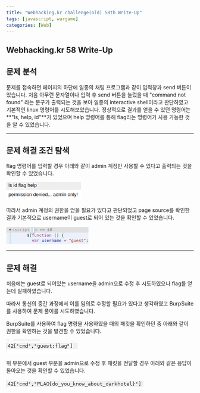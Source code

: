 ```yaml
---
title: "Webhacking.kr challenge(old) 58th Write-Up"
tags: [javascript, wargame]
categories: [Web]
---
```


Webhacking.kr 58 Write-Up
-------------------------

## **문제 분석**

문제를 접속하면 페이지의 하단에 일종의 채팅 프로그램과 같이 입력창과 send 버튼이 있습니다. 처음 아무런 문자열이나 입력 후 send 버튼을 눌렀을 때 "command not found" 라는 문구가 출력되는 것을 보아 일종의 interactive shell이라고 판단하였고 기본적인 linux 명령어를 시도해보았습니다. 정상적으로 결과를 얻을 수 있던 명령어는 **"ls, help, id"**가 있었으며 help 명령어를 통해 flag라는 명령어가 사용 가능한 것을 알 수 있었습니다.

* * *

## **문제 해결 조건 탐색**

flag 명령어를 입력할 경우 아래와 같이 admin 계정만 사용할 수 있다고 출력되는 것을 확인할 수 있었습니다.

![flag_command](https://github.com/Jun-Project-LAB/Jun-Project-LAB.github.io/blob/main/_image/webhacking_kr_58_help.png?raw=true)

따라서 admin 계정의 권한을 얻을 필요가 있다고 판단되었고 page source를 확인한 결과 기본적으로 username이 guest로 되어 있는 것을 확인할 수 있었습니다.

![javascript](https://github.com/Jun-Project-LAB/Jun-Project-LAB.github.io/blob/main/_image/webhacking_kr_58_username.png?raw=true)

* * *

## **문제 해결**

처음에는 guest로 되어있는 username을 admin으로 수정 후 시도하였으나 flag를 얻는데 실패하였습니다.

따라서 통신의 중간 과정에서 이를 임의로 수정할 필요가 있다고 생각하였고 BurpSuite를 사용하여 문제 풀이를 시도하였습니다.

BurpSuite를 사용하여 flag 명령을 사용하였을 때의 패킷을 확인하던 중 아래와 같이 권한을 확인하는 것을 발견할 수 있었습니다.

![query](https://github.com/Jun-Project-LAB/Jun-Project-LAB.github.io/blob/main/_image/webhacking_kr_58_query.png?raw=true)

위 부분에서 guest 부분을 admin으로 수정 후 패킷을 전달할 경우 아래와 같은 응답이 돌아오는 것을 확인할 수 있었습니다.

![flag](https://github.com/Jun-Project-LAB/Jun-Project-LAB.github.io/blob/main/_image/webhacking_kr_58_flag.png?raw=true)
